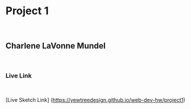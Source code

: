 <h1>Project 1 </h1>
<br>
<h2>Charlene LaVonne Mundel</h2>
<br>

<h3> Live Link </h3>
<br>

[Live Sketch Link] (https://yewtreedesign.github.io/web-dev-hw/project1)

